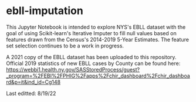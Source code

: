 # ebll-imputation

This Jupyter Notebook is intended to explore NYS's EBLL dataset with
the goal of using Scikit-learn's Iterative Imputer to fill null values
based on features drawn from the Census's 2014-2019 5-Year Estimates.
The feature set selection continues to be a work in progress.

A 2021 copy of the EBLL dataset has been uploaded to this repository.
Official 2019 statistics of new EBLL cases by County can be found here:
https://webbi1.health.ny.gov/SASStoredProcess/guest?_program=%2FEBI%2FPHIG%2Fapps%2Fchir_dashboard%2Fchir_dashboard&p=it&ind_id=Cg148

Last editted: 8/19/22
